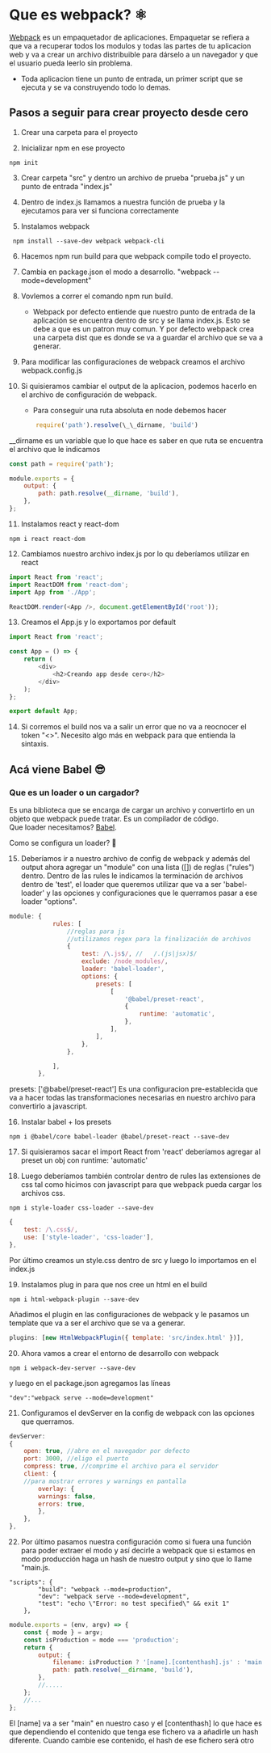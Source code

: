 # Que es webpack? ⚛️

[Webpack](https://webpack.js.org/) es un empaquetador de aplicaciones.
Empaquetar se refiera a que va a recuperar todos los modulos y todas las partes de tu aplicacion web y va a crear un archivo distribuible para dárselo a un navegador y que el usuario pueda leerlo sin problema.

-   Toda aplicacion tiene un punto de entrada, un primer script que se ejecuta y se va construyendo todo lo demas.

## Pasos a seguir para crear proyecto desde cero

1. Crear una carpeta para el proyecto

2. Inicializar npm en ese proyecto

```
npm init
```

3. Crear carpeta "src" y dentro un archivo de prueba "prueba.js" y un punto de entrada "index.js"

4. Dentro de index.js llamamos a nuestra función de prueba y la ejecutamos para ver si funciona correctamente

5. Instalamos webpack

```
 npm install --save-dev webpack webpack-cli
```

6. Hacemos npm run build para que webpack compile todo el proyecto.

7. Cambia en package.json el modo a desarrollo. "webpack --mode=development"

8. Vovlemos a correr el comando npm run build.

    - Webpack por defecto entiende que nuestro punto de entrada de la aplicación se encuentra dentro de src y se llama index.js. Esto se debe a que es un patron muy comun.
      Y por defecto webpack crea una carpeta dist que es donde se va a guardar el archivo que se va a generar.

9. Para modificar las configuraciones de webpack creamos el archivo webpack.config.js

10. Si quisieramos cambiar el output de la aplicacion, podemos hacerlo en el archivo de configuración de webpack.
    - Para conseguir una ruta absoluta en node debemos hacer
    ```javascript
        require('path').resolve(\_\_dirname, 'build')
    ```

\_\_dirname es un variable que lo que hace es saber en que ruta se encuentra el archivo que le indicamos

```javascript
const path = require('path');

module.exports = {
    output: {
        path: path.resolve(__dirname, 'build'),
    },
};
```

11. Instalamos react y react-dom

```
npm i react react-dom
```

12. Cambiamos nuestro archivo index.js por lo qu deberíamos utilizar en react

```javascript
import React from 'react';
import ReactDOM from 'react-dom';
import App from './App';

ReactDOM.render(<App />, document.getElementById('root'));
```

13. Creamos el App.js y lo exportamos por default

```javascript
import React from 'react';

const App = () => {
    return (
        <div>
            <h2>Creando app desde cero</h2>
        </div>
    );
};

export default App;
```

14. Si corremos el build nos va a salir un error que no va a reocnocer el token "<>". Necesito algo más en webpack para que entienda la sintaxis.

## Acá viene Babel 😎

### Que es un loader o un cargador?

Es una biblioteca que se encarga de cargar un archivo y convertirlo en un objeto que webpack puede tratar.
Es un compilador de código.  
Que loader necesitamos? [Babel](https://babeljs.io/).

Como se configura un loader? 🤔

15. Deberíamos ir a nuestro archivo de config de webpack y además del output ahora agregar un "module" con una lista ([]) de reglas ("rules") dentro.
    Dentro de las rules le indicamos la terminación de archivos dentro de 'test', el loader que queremos utilizar que va a ser 'babel-loader' y las opciones y configuraciones que le querramos pasar a ese loader "options".

```javascript
module: {
            rules: [
                //reglas para js
                //utilizamos regex para la finalización de archivos
                {
                    test: /\.js$/, //   /.(js|jsx)$/
                    exclude: /node_modules/,
                    loader: 'babel-loader',
                    options: {
                        presets: [
                            [
                                '@babel/preset-react',
                                {
                                    runtime: 'automatic',
                                },
                            ],
                        ],
                    },
                },

            ],
        },
```

presets: ['@babel/preset-react']
Es una configuracion pre-establecida que va a hacer todas las transformaciones necesarias en nuestro archivo para convertirlo a javascript.

16. Instalar babel + los presets

```
npm i @babel/core babel-loader @babel/preset-react --save-dev
```

17. Si quisieramos sacar el import React from 'react' deberíamos agregar al preset un obj con runtime: 'automatic'

18. Luego deberíamos también controlar dentro de rules las extensiones de css tal como hicimos con javascript para que webpack pueda cargar los archivos css.

```
npm i style-loader css-loader --save-dev
```

```javascript
{
    test: /\.css$/,
    use: ['style-loader', 'css-loader'],
},
```

Por último creamos un style.css dentro de src y luego lo importamos en el index.js

19. Instalamos plug in para que nos cree un html en el build

```
npm i html-webpack-plugin --save-dev
```

Añadimos el plugin en las configuraciones de webpack y le pasamos un template que va a ser el archivo que se va a generar.

```javascript
plugins: [new HtmlWebpackPlugin({ template: 'src/index.html' })],
```

20. Ahora vamos a crear el entorno de desarrollo con webpack

```
npm i webpack-dev-server --save-dev
```

y luego en el package.json agregamos las líneas

```
"dev":"webpack serve --mode=development"
```

21. Configuramos el devServer en la config de webpack con las opciones que querramos.

```javascript
devServer:
{
    open: true, //abre en el navegador por defecto
    port: 3000, //eligo el puerto
    compress: true, //comprime el archivo para el servidor
    client: {
    //para mostrar errores y warnings en pantalla
        overlay: {
        warnings: false,
        errors: true,
        },
    },
},
```

22. Por último pasamos nuestra configuración como si fuera una función para poder extraer el modo y así decirle a webpack que si estamos en modo producción haga un hash de nuestro output y sino que lo llame "main.js.

```
"scripts": {
        "build": "webpack --mode=production",
        "dev": "webpack serve --mode=development",
        "test": "echo \"Error: no test specified\" && exit 1"
    },
```

```javascript
module.exports = (env, argv) => {
    const { mode } = argv;
    const isProduction = mode === 'production';
    return {
        output: {
            filename: isProduction ? '[name].[contenthash].js' : 'main.js',
            path: path.resolve(__dirname, 'build'),
        },
        //.....
    };
    //...
};
```

El [name] va a ser "main" en nuestro caso y el [contenthash] lo que hace es que dependiendo el contenido que tenga ese fichero va a añadirle un hash diferente. Cuando cambie ese contenido, el hash de ese fichero será otro
